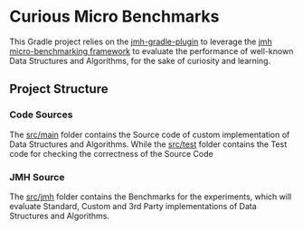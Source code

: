 # Curious Micro Benchmarks

This Gradle project relies on the [jmh-gradle-plugin](https://github.com/melix/jmh-gradle-plugin) to leverage
the [jmh micro-benchmarking framework](https://openjdk.org/projects/code-tools/jmh/) to evaluate the performance of
well-known Data Structures and Algorithms, for the sake of curiosity and learning.

## Project Structure

### Code Sources

The [src/main](src/main) folder contains the Source code of custom implementation of Data Structures and Algorithms.
While the [src/test](src/test) folder contains the Test code for checking the correctness of the Source Code

### JMH Source

The [src/jmh](src/jmh) folder contains the Benchmarks for the experiments,
which will evaluate Standard, Custom and 3rd Party implementations of Data Structures and Algorithms.
